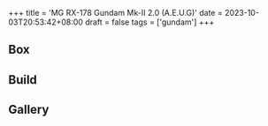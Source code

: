 +++
title = 'MG RX-178 Gundam Mk-II 2.0 (A.E.U.G)'
date = 2023-10-03T20:53:42+08:00
draft = false
tags = ['gundam']
+++

## Box

## Build

## Gallery